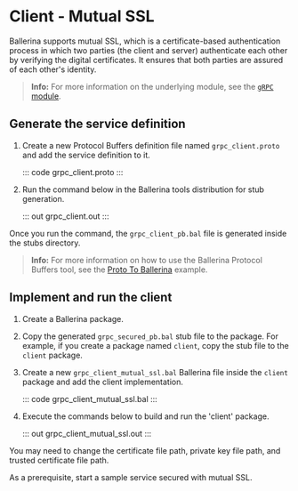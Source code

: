 # Client - Mutual SSL

Ballerina supports mutual SSL, which is a certificate-based authentication
process in which two parties (the client and server) authenticate each other by
verifying the digital certificates. It ensures that both parties are assured of each other's identity.

>**Info:** For more information on the underlying module, see the [`gRPC` module](https://lib.ballerina.io/ballerina/grpc/latest).

## Generate the service definition

1. Create a new Protocol Buffers definition file named `grpc_client.proto` and add the service definition to it.

    ::: code grpc_client.proto :::

2. Run the command below in the Ballerina tools distribution for stub generation.

   ::: out grpc_client.out :::

Once you run the command, the `grpc_client_pb.bal` file is generated inside the stubs directory.

>**Info:** For more information on how to use the Ballerina Protocol Buffers tool, see the [Proto To Ballerina](https://ballerina.io/learn/by-example/proto-to-ballerina.html) example.

## Implement and run the client

1. Create a Ballerina package.
   
2. Copy the generated `grpc_secured_pb.bal` stub file to the package. For example, if you create a package named `client`, copy the stub file to the `client` package.

3. Create a new `grpc_client_mutual_ssl.bal` Ballerina file inside the `client` package and add the client implementation.

   ::: code grpc_client_mutual_ssl.bal :::

4. Execute the commands below to build and run the 'client' package.

   ::: out grpc_client_mutual_ssl.out :::

You may need to change the certificate file path, private key file path, and trusted certificate file path.

As a prerequisite, start a sample service secured with mutual SSL.